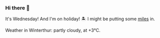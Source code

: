 ### Hi there :wave:

It's Wednesday! And I'm on holiday! :desert_island: I might be putting some [miles](https://www.strava.com/athletes/889963) in.

Weather in Winterthur: partly cloudy, at +3°C.
